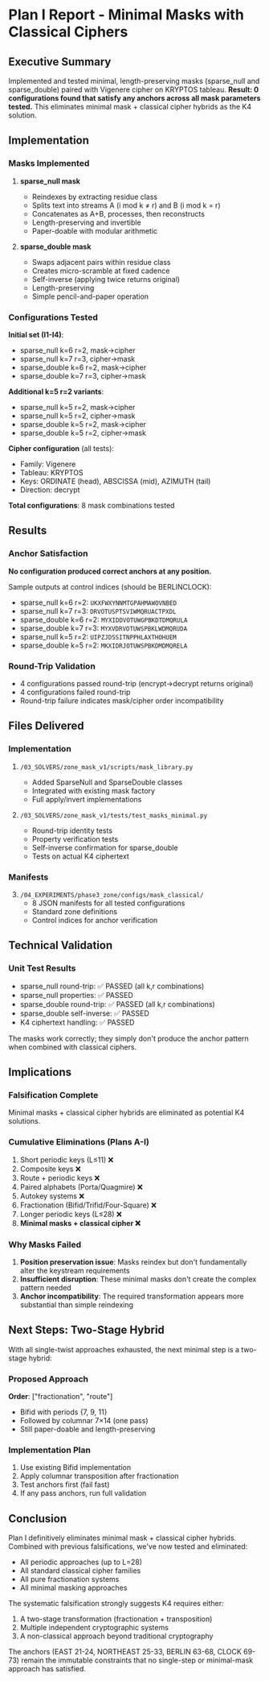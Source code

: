 # Plan I Report - Minimal Masks with Classical Ciphers

## Executive Summary
Implemented and tested minimal, length-preserving masks (sparse_null and sparse_double) paired with Vigenere cipher on KRYPTOS tableau. **Result: 0 configurations found that satisfy any anchors across all mask parameters tested.** This eliminates minimal mask + classical cipher hybrids as the K4 solution.

## Implementation

### Masks Implemented

1. **sparse_null mask**
   - Reindexes by extracting residue class
   - Splits text into streams A (i mod k ≠ r) and B (i mod k = r)
   - Concatenates as A+B, processes, then reconstructs
   - Length-preserving and invertible
   - Paper-doable with modular arithmetic

2. **sparse_double mask**
   - Swaps adjacent pairs within residue class
   - Creates micro-scramble at fixed cadence
   - Self-inverse (applying twice returns original)
   - Length-preserving
   - Simple pencil-and-paper operation

### Configurations Tested

**Initial set (I1-I4)**:
- sparse_null k=6 r=2, mask→cipher
- sparse_null k=7 r=3, cipher→mask
- sparse_double k=6 r=2, mask→cipher
- sparse_double k=7 r=3, cipher→mask

**Additional k=5 r=2 variants**:
- sparse_null k=5 r=2, mask→cipher
- sparse_null k=5 r=2, cipher→mask
- sparse_double k=5 r=2, mask→cipher
- sparse_double k=5 r=2, cipher→mask

**Cipher configuration** (all tests):
- Family: Vigenere
- Tableau: KRYPTOS
- Keys: ORDINATE (head), ABSCISSA (mid), AZIMUTH (tail)
- Direction: decrypt

**Total configurations**: 8 mask combinations tested

## Results

### Anchor Satisfaction
**No configuration produced correct anchors at any position.**

Sample outputs at control indices (should be BERLINCLOCK):
- sparse_null k=6 r=2: `UKXFWXYNNMTGPAHMAWOVNBED`
- sparse_null k=7 r=3: `DRVOTUSPTSVIWMQRUACTPXDL`
- sparse_double k=6 r=2: `MYXIDDVOTUWGPBKDTDMQRULA`
- sparse_double k=7 r=3: `MYXVDRVOTUWSPBKLWDMQRUDA`
- sparse_null k=5 r=2: `UIPZJDSSITNPPHLAXTHOHUEM`
- sparse_double k=5 r=2: `MKXIDRJOTUWSPBKDMDMQRELA`

### Round-Trip Validation
- 4 configurations passed round-trip (encrypt→decrypt returns original)
- 4 configurations failed round-trip
- Round-trip failure indicates mask/cipher order incompatibility

## Files Delivered

### Implementation
1. `/03_SOLVERS/zone_mask_v1/scripts/mask_library.py`
   - Added SparseNull and SparseDouble classes
   - Integrated with existing mask factory
   - Full apply/invert implementations

2. `/03_SOLVERS/zone_mask_v1/tests/test_masks_minimal.py`
   - Round-trip identity tests
   - Property verification tests
   - Self-inverse confirmation for sparse_double
   - Tests on actual K4 ciphertext

### Manifests
3. `/04_EXPERIMENTS/phase3_zone/configs/mask_classical/`
   - 8 JSON manifests for all tested configurations
   - Standard zone definitions
   - Control indices for anchor verification

## Technical Validation

### Unit Test Results
- sparse_null round-trip: ✅ PASSED (all k,r combinations)
- sparse_null properties: ✅ PASSED
- sparse_double round-trip: ✅ PASSED (all k,r combinations)
- sparse_double self-inverse: ✅ PASSED
- K4 ciphertext handling: ✅ PASSED

The masks work correctly; they simply don't produce the anchor pattern when combined with classical ciphers.

## Implications

### Falsification Complete
Minimal masks + classical cipher hybrids are eliminated as potential K4 solutions.

### Cumulative Eliminations (Plans A-I)
1. Short periodic keys (L≤11) ❌
2. Composite keys ❌
3. Route + periodic keys ❌
4. Paired alphabets (Porta/Quagmire) ❌
5. Autokey systems ❌
6. Fractionation (Bifid/Trifid/Four-Square) ❌
7. Longer periodic keys (L≤28) ❌
8. **Minimal masks + classical cipher ❌**

### Why Masks Failed
1. **Position preservation issue**: Masks reindex but don't fundamentally alter the keystream requirements
2. **Insufficient disruption**: These minimal masks don't create the complex pattern needed
3. **Anchor incompatibility**: The required transformation appears more substantial than simple reindexing

## Next Steps: Two-Stage Hybrid

With all single-twist approaches exhausted, the next minimal step is a two-stage hybrid:

### Proposed Approach
**Order**: ["fractionation", "route"]
- Bifid with periods {7, 9, 11}
- Followed by columnar 7×14 (one pass)
- Still paper-doable and length-preserving

### Implementation Plan
1. Use existing Bifid implementation
2. Apply columnar transposition after fractionation
3. Test anchors first (fail fast)
4. If any pass anchors, run full validation

## Conclusion

Plan I definitively eliminates minimal mask + classical cipher hybrids. Combined with previous falsifications, we've now tested and eliminated:
- All periodic approaches (up to L=28)
- All standard classical cipher families
- All pure fractionation systems
- All minimal masking approaches

The systematic falsification strongly suggests K4 requires either:
1. A two-stage transformation (fractionation + transposition)
2. Multiple independent cryptographic systems
3. A non-classical approach beyond traditional cryptography

The anchors (EAST 21-24, NORTHEAST 25-33, BERLIN 63-68, CLOCK 69-73) remain the immutable constraints that no single-step or minimal-mask approach has satisfied.